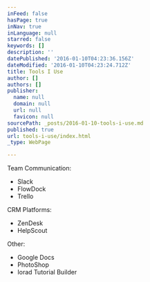 ```yaml
---
inFeed: false
hasPage: true
inNav: true
inLanguage: null
starred: false
keywords: []
description: ''
datePublished: '2016-01-10T04:23:36.156Z'
dateModified: '2016-01-10T04:23:24.712Z'
title: Tools I Use
author: []
authors: []
publisher:
  name: null
  domain: null
  url: null
  favicon: null
sourcePath: _posts/2016-01-10-tools-i-use.md
published: true
url: tools-i-use/index.html
_type: WebPage

---
```

Team Communication:

* Slack
* FlowDock
* Trello

CRM Platforms:

* ZenDesk
* HelpScout

Other:

* Google Docs
* PhotoShop
* Iorad Tutorial Builder
